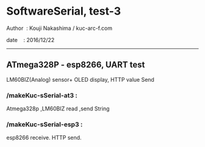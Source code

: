 ﻿# SoftwareSerial, test-3

 Author  : Kouji Nakashima / kuc-arc-f.com

 date    : 2016/12/22

***

## ATmega328P - esp8266, UART test
LM60BIZ(Analog) sensor+ OLED display, HTTP value Send

### /makeKuc-sSerial-at3 :
 Atmega328p ,LM60BIZ read ,send String

### /makeKuc-sSerial-esp3 :
 esp8266 receive. HTTP send.

